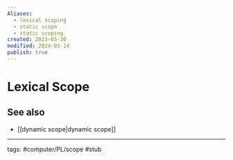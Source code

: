 ```yaml
---
Aliases:
  - lexical scoping
  - static scope
  - static scoping
created: 2023-05-30
modified: 2024-03-14
publish: true
---
```

# Lexical Scope

## See also
- [[dynamic scope|dynamic scope]]

---
tags: #computer/PL/scope #stub